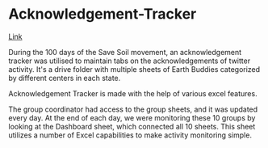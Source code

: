 # Acknowledgement-Tracker 
[Link](https://drive.google.com/drive/u/0/folders/1UZbGrHrwCtXVACh8aFKUmEVLXLB3mu3t)

During the 100 days of the Save Soil movement, an acknowledgement tracker was utilised to maintain tabs on the acknowledgements of twitter activity.
It's a drive folder with multiple sheets of Earth Buddies categorized by different centers in each state.

Acknowledgement Tracker is made with the help of various excel features.

The group coordinator had access to the group sheets, and it was updated every day. 
At the end of each day, we were monitoring these 10 groups by looking at the Dashboard sheet, which connected all 10 sheets. This sheet utilizes a number of Excel capabilities to make activity monitoring simple.
